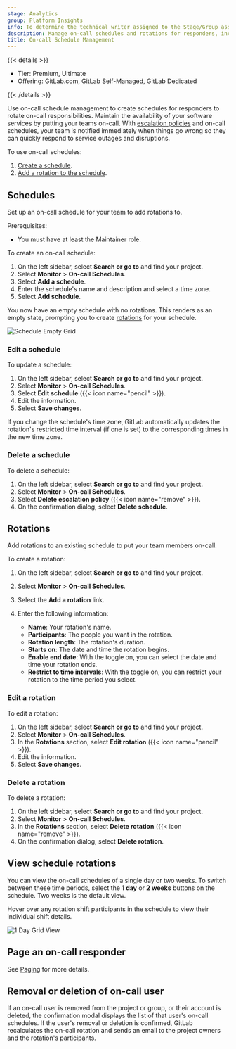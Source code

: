 ```yaml
---
stage: Analytics
group: Platform Insights
info: To determine the technical writer assigned to the Stage/Group associated with this page, see https://handbook.gitlab.com/handbook/product/ux/technical-writing/#assignments
description: Manage on-call schedules and rotations for responders, including creating, editing, and deleting schedules and rotations for incident response.
title: On-call Schedule Management
---
```


{{< details >}}

- Tier: Premium, Ultimate
- Offering: GitLab.com, GitLab Self-Managed, GitLab Dedicated

{{< /details >}}

Use on-call schedule management to create schedules for responders to rotate on-call
responsibilities. Maintain the availability of your software services by putting your teams on-call.
With [escalation policies](escalation_policies.md) and on-call schedules, your team is notified immediately
when things go wrong so they can quickly respond to service outages and disruptions.

To use on-call schedules:

1. [Create a schedule](#schedules).
1. [Add a rotation to the schedule](#rotations).

## Schedules

Set up an on-call schedule for your team to add rotations to.

Prerequisites:

- You must have at least the Maintainer role.

To create an on-call schedule:

1. On the left sidebar, select **Search or go to** and find your project.
1. Select **Monitor** > **On-call Schedules**.
1. Select **Add a schedule**.
1. Enter the schedule's name and description and select a time zone.
1. Select **Add schedule**.

You now have an empty schedule with no rotations. This renders as an empty state, prompting you to
create [rotations](#rotations) for your schedule.

![Schedule Empty Grid](img/oncall_schedule_empty_grid_v13_10.png)

### Edit a schedule

To update a schedule:

1. On the left sidebar, select **Search or go to** and find your project.
1. Select **Monitor** > **On-call Schedules**.
1. Select **Edit schedule** ({{< icon name="pencil" >}}).
1. Edit the information.
1. Select **Save changes**.

If you change the schedule's time zone, GitLab automatically updates the rotation's restricted time
interval (if one is set) to the corresponding times in the new time zone.

### Delete a schedule

To delete a schedule:

1. On the left sidebar, select **Search or go to** and find your project.
1. Select **Monitor** > **On-call Schedules**.
1. Select **Delete escalation policy** ({{< icon name="remove" >}}).
1. On the confirmation dialog, select **Delete schedule**.

## Rotations

Add rotations to an existing schedule to put your team members on-call.

To create a rotation:

1. On the left sidebar, select **Search or go to** and find your project.
1. Select **Monitor** > **On-call Schedules**.
1. Select the **Add a rotation** link.
1. Enter the following information:

   - **Name**: Your rotation's name.
   - **Participants**: The people you want in the rotation.
   - **Rotation length**: The rotation's duration.
   - **Starts on**: The date and time the rotation begins.
   - **Enable end date**: With the toggle on, you can select the date and time your rotation
     ends.
   - **Restrict to time intervals**: With the toggle on, you can restrict your rotation to the
     time period you select.

### Edit a rotation

To edit a rotation:

1. On the left sidebar, select **Search or go to** and find your project.
1. Select **Monitor** > **On-call Schedules**.
1. In the **Rotations** section, select **Edit rotation** ({{< icon name="pencil" >}}).
1. Edit the information.
1. Select **Save changes**.

### Delete a rotation

To delete a rotation:

1. On the left sidebar, select **Search or go to** and find your project.
1. Select **Monitor** > **On-call Schedules**.
1. In the **Rotations** section, select **Delete rotation** ({{< icon name="remove" >}}).
1. On the confirmation dialog, select **Delete rotation**.

## View schedule rotations

You can view the on-call schedules of a single day or two weeks. To switch between these time
periods, select the **1 day** or **2 weeks** buttons on the schedule. Two weeks is the default view.

Hover over any rotation shift participants in the schedule to view their individual shift details.

![1 Day Grid View](img/oncall_schedule_day_grid_v13_10.png)

## Page an on-call responder

See [Paging](paging.md#paging) for more details.

## Removal or deletion of on-call user

If an on-call user is removed from the project or group, or their account is deleted, the
confirmation modal displays the list of that user's on-call schedules. If the user's removal or
deletion is confirmed, GitLab recalculates the on-call rotation and sends an email to the project
owners and the rotation's participants.
